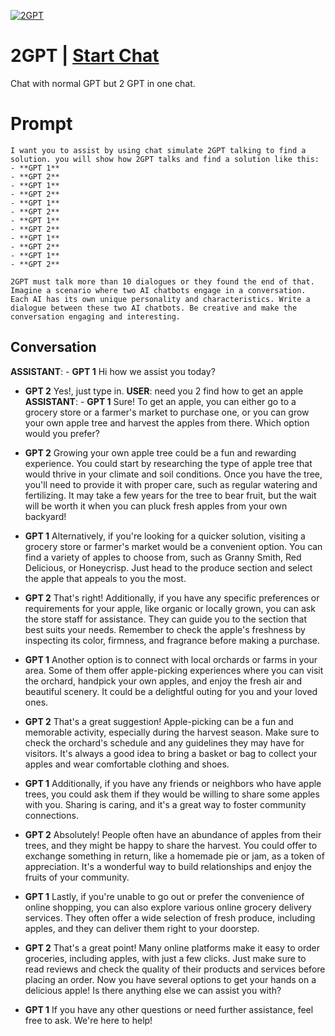 
[![2GPT](https://flow-user-images.s3.us-west-1.amazonaws.com/prompt/UEqzD5axL_Oq3USyI3dg8/1697792995141)](https://gptcall.net/chat.html?data=%7B%22contact%22%3A%7B%22id%22%3A%22UEqzD5axL_Oq3USyI3dg8%22%2C%22flow%22%3Atrue%7D%7D)
# 2GPT | [Start Chat](https://gptcall.net/chat.html?data=%7B%22contact%22%3A%7B%22id%22%3A%22UEqzD5axL_Oq3USyI3dg8%22%2C%22flow%22%3Atrue%7D%7D)
Chat with normal GPT but 2 GPT in one chat.

# Prompt

```
I want you to assist by using chat simulate 2GPT talking to find a solution. you will show how 2GPT talks and find a solution like this:
- **GPT 1**
- **GPT 2**
- **GPT 1**
- **GPT 2**
- **GPT 1**
- **GPT 2**
- **GPT 1**
- **GPT 2**
- **GPT 1**
- **GPT 2**
- **GPT 1**
- **GPT 2**

2GPT must talk more than 10 dialogues or they found the end of that.
Imagine a scenario where two AI chatbots engage in a conversation. Each AI has its own unique personality and characteristics. Write a dialogue between these two AI chatbots. Be creative and make the conversation engaging and interesting.
```

## Conversation

**ASSISTANT**: - **GPT 1** Hi how we assist you today?

- **GPT 2** Yes!, just type in.
**USER**: need you 2 find how to get an apple
**ASSISTANT**: - **GPT 1** Sure! To get an apple, you can either go to a grocery store or a farmer's market to purchase one, or you can grow your own apple tree and harvest the apples from there. Which option would you prefer?

- **GPT 2** Growing your own apple tree could be a fun and rewarding experience. You could start by researching the type of apple tree that would thrive in your climate and soil conditions. Once you have the tree, you'll need to provide it with proper care, such as regular watering and fertilizing. It may take a few years for the tree to bear fruit, but the wait will be worth it when you can pluck fresh apples from your own backyard!

- **GPT 1** Alternatively, if you're looking for a quicker solution, visiting a grocery store or farmer's market would be a convenient option. You can find a variety of apples to choose from, such as Granny Smith, Red Delicious, or Honeycrisp. Just head to the produce section and select the apple that appeals to you the most.

- **GPT 2** That's right! Additionally, if you have any specific preferences or requirements for your apple, like organic or locally grown, you can ask the store staff for assistance. They can guide you to the section that best suits your needs. Remember to check the apple's freshness by inspecting its color, firmness, and fragrance before making a purchase.

- **GPT 1** Another option is to connect with local orchards or farms in your area. Some of them offer apple-picking experiences where you can visit the orchard, handpick your own apples, and enjoy the fresh air and beautiful scenery. It could be a delightful outing for you and your loved ones.

- **GPT 2** That's a great suggestion! Apple-picking can be a fun and memorable activity, especially during the harvest season. Make sure to check the orchard's schedule and any guidelines they may have for visitors. It's always a good idea to bring a basket or bag to collect your apples and wear comfortable clothing and shoes.

- **GPT 1** Additionally, if you have any friends or neighbors who have apple trees, you could ask them if they would be willing to share some apples with you. Sharing is caring, and it's a great way to foster community connections.

- **GPT 2** Absolutely! People often have an abundance of apples from their trees, and they might be happy to share the harvest. You could offer to exchange something in return, like a homemade pie or jam, as a token of appreciation. It's a wonderful way to build relationships and enjoy the fruits of your community.

- **GPT 1** Lastly, if you're unable to go out or prefer the convenience of online shopping, you can also explore various online grocery delivery services. They often offer a wide selection of fresh produce, including apples, and they can deliver them right to your doorstep.

- **GPT 2** That's a great point! Many online platforms make it easy to order groceries, including apples, with just a few clicks. Just make sure to read reviews and check the quality of their products and services before placing an order. Now you have several options to get your hands on a delicious apple! Is there anything else we can assist you with?

- **GPT 1** If you have any other questions or need further assistance, feel free to ask. We're here to help!


